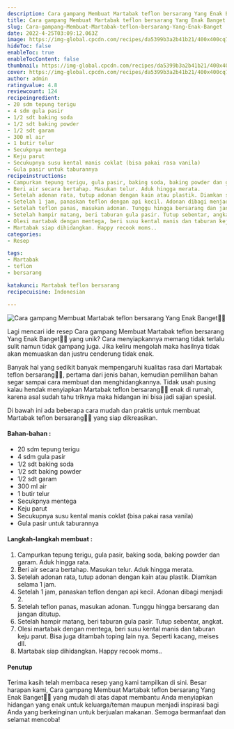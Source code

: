 ```yaml
---
description: Cara gampang Membuat Martabak teflon bersarang Yang Enak Banget"
title: Cara gampang Membuat Martabak teflon bersarang Yang Enak Banget
slug: Cara-gampang-Membuat-Martabak-teflon-bersarang-Yang-Enak-Banget
date: 2022-4-25T03:09:12.063Z
image: https://img-global.cpcdn.com/recipes/da5399b3a2b41b21/400x400cq70/photo.jpg
hideToc: false
enableToc: true
enableTocContent: false
thumbnail: https://img-global.cpcdn.com/recipes/da5399b3a2b41b21/400x400cq70/photo.jpg
cover: https://img-global.cpcdn.com/recipes/da5399b3a2b41b21/400x400cq70/photo.jpg
author: admin
ratingvalue: 4.8
reviewcount: 124
recipeingredient:
- 20 sdm tepung terigu
- 4 sdm gula pasir
- 1/2 sdt baking soda
- 1/2 sdt baking powder
- 1/2 sdt garam
- 300 ml air
- 1 butir telur
- Secukpnya mentega
- Keju parut
- Secukupnya susu kental manis coklat (bisa pakai rasa vanila)
- Gula pasir untuk taburannya
recipeinstructions:
- Campurkan tepung terigu, gula pasir, baking soda, baking powder dan garam. Aduk hingga rata.
- Beri air secara bertahap. Masukan telur. Aduk hingga merata.
- Setelah adonan rata, tutup adonan dengan kain atau plastik. Diamkan selama 1 jam.
- Setelah 1 jam, panaskan teflon dengan api kecil. Adonan dibagi menjadi 2.
- Setelah teflon panas, masukan adonan. Tunggu hingga bersarang dan jangan ditutup.
- Setelah hampir matang, beri taburan gula pasir. Tutup sebentar, angkat.
- Olesi martabak dengan mentega, beri susu kental manis dan taburan keju parut. Bisa juga ditambah toping lain nya. Seperti kacang, meises dll.
- Martabak siap dihidangkan. Happy recook moms..
categories:
- Resep

tags:
- Martabak
- teflon
- bersarang

katakunci: Martabak teflon bersarang
recipecuisine: Indonesian

---
```


![Cara gampang Membuat Martabak teflon bersarang Yang Enak Banget👩‍🍳](https://img-global.cpcdn.com/recipes/da5399b3a2b41b21/400x400cq70/photo.jpg)

Lagi mencari ide resep Cara gampang Membuat Martabak teflon bersarang Yang Enak Banget👩‍🍳 yang unik? Cara menyiapkannya memang tidak terlalu sulit namun tidak gampang juga. Jika keliru mengolah maka hasilnya tidak akan memuaskan dan justru cenderung tidak enak.

Banyak hal yang sedikit banyak mempengaruhi kualitas rasa dari Martabak teflon bersarang👩‍🍳, pertama dari jenis bahan, kemudian pemilihan bahan segar sampai cara membuat dan menghidangkannya. Tidak usah pusing kalau hendak menyiapkan Martabak teflon bersarang👩‍🍳 enak di rumah, karena asal sudah tahu triknya maka hidangan ini bisa jadi sajian spesial.

Di bawah ini ada beberapa cara mudah dan praktis untuk membuat Martabak teflon bersarang👩‍🍳 yang siap dikreasikan.

<!--inarticleads1-->

#### Bahan-bahan :

- 20 sdm tepung terigu
- 4 sdm gula pasir
- 1/2 sdt baking soda
- 1/2 sdt baking powder
- 1/2 sdt garam
- 300 ml air
- 1 butir telur
- Secukpnya mentega
- Keju parut
- Secukupnya susu kental manis coklat (bisa pakai rasa vanila)
- Gula pasir untuk taburannya

<!--inarticleads2-->

#### Langkah-langkah membuat :

1. Campurkan tepung terigu, gula pasir, baking soda, baking powder dan garam. Aduk hingga rata.
1. Beri air secara bertahap. Masukan telur. Aduk hingga merata.
1. Setelah adonan rata, tutup adonan dengan kain atau plastik. Diamkan selama 1 jam.
1. Setelah 1 jam, panaskan teflon dengan api kecil. Adonan dibagi menjadi 2.
1. Setelah teflon panas, masukan adonan. Tunggu hingga bersarang dan jangan ditutup.
1. Setelah hampir matang, beri taburan gula pasir. Tutup sebentar, angkat.
1. Olesi martabak dengan mentega, beri susu kental manis dan taburan keju parut. Bisa juga ditambah toping lain nya. Seperti kacang, meises dll.
1. Martabak siap dihidangkan. Happy recook moms..

#### Penutup

Terima kasih telah membaca resep yang kami tampilkan di sini. Besar harapan kami, Cara gampang Membuat Martabak teflon bersarang Yang Enak Banget👩‍🍳 yang mudah di atas dapat membantu Anda menyiapkan hidangan yang enak untuk keluarga/teman maupun menjadi inspirasi bagi Anda yang berkeinginan untuk berjualan makanan. Semoga bermanfaat dan selamat mencoba!